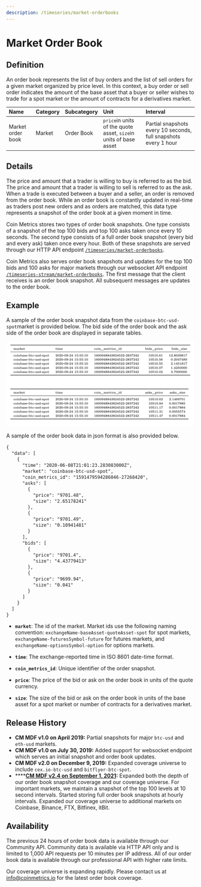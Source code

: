 ```yaml
---
description: /timeseries/market-orderbooks
---
```


# Market Order Book

## **Definition**

An order book represents the list of buy orders and the list of sell orders for a given market organized by price level.  In this context, a buy order or sell order indicates the amount of the base asset that a buyer or seller wishes to trade for a spot market or the amount of contracts for a derivatives market. 

| **Name** | **Category** | **Subcategory** | **Unit** | **Interval** |
| :--- | :--- | :--- | :--- | :--- |
| Market order book | Market | Order Book | `price`in units of the quote asset, `size`in units of base asset | Partial snapshots every 10 seconds, full snapshots every 1 hour |

## Details

The price and amount that a trader is willing to buy is referred to as the bid. The price and amount that a trader is willing to sell is referred to as the ask. When a trade is executed between a buyer and a seller, an order is removed from the order book. While an order book is constantly updated in real-time as traders post new orders and as orders are matched, this data type represents a snapshot of the order book at a given moment in time. 

Coin Metrics stores two types of order book snapshots. One type consists of a snapshot of the top 100 bids and top 100 asks taken once every 10 seconds.  The second type consists of a full order book snapshot \(every bid and every ask\) taken once every hour. Both of these snapshots are served through our HTTP API endpoint [`/timeseries/market-orderbooks`](https://docs.coinmetrics.io/api/v4#operation/getTimeseriesMarketOrderbooks).

Coin Metrics also serves order book snapshots and updates for the top 100 bids and 100 asks for major markets through our websocket API endpoint [`/timeseries-stream/market-orderbooks`](https://docs.coinmetrics.io/api/v4#operation/getTimeseriesStreamMarketOrderbooks). The first message that the client receives is an order book snapshot. All subsequent messages are updates to the order book. 

## **Example**

A sample of the order book snapshot data from the `coinbase-btc-usd-spot`market is provided below. The bid side of the order book and the ask side of the order book are displayed in separate tables. 

![](../.gitbook/assets/0%20%284%29.png)

A sample of the order book data in json format is also provided below. 

```text
{
  "data": [
    {
      "time": "2020-06-08T21:01:23.283083000Z",
      "market": "coinbase-btc-usd-spot",
      "coin_metrics_id": "1591479594286046-27268420",
      "asks": [
        {
          "price": "9701.48",
          "size": "2.65178241"
        },
        {
          "price": "9701.49",
          "size": "0.10941481"
        }
      ],
      "bids": [
        {
          "price": "9701.4",
          "size": "4.43779413"
        },
        {
          "price": "9699.94",
          "size": "0.041"
        }
      ]
    }
  ]
}
```

* **`market`**:  The id of the market. Market ids use the following naming convention: `exchangeName-baseAsset-quoteAsset-spot` for spot markets, `exchangeName-futuresSymbol-future` for futures markets, and `exchangeName-optionsSymbol-option` for options markets. 

* **`time`**:  The exchange-reported time in ISO 8601 date-time format. 
* **`coin_metrics_id`**:   Unique identifier of the order snapshot. 
* **`price`**:  The price of the bid or ask on the order book in units of the quote currency. 
* **`size`**: The size of the bid or ask on the order book in units of the base asset for a spot market or number of contracts for a derivatives market.

## Release History

* **CM MDF v1.0 on April 2019:** Partial snapshots for major `btc-usd` and `eth-usd` markets.  
* **CM MDF v1.0 on July 30, 2019:** Added support for websocket endpoint which serves an initial snapshot and order book updates.  
* **CM MDF v2.0 on December 9, 2019:** Expanded coverage universe to include `cex.io-btc-usd` and  `bitflyer-btc-spot`. 
* \*\*\*\*[**CM MDF v2.4 on September 1, 2021**](https://coinmetrics.io/cm-market-data-feed-v2-4-release-notes/)**:** Expanded both the depth of our order book snapshot coverage and our coverage universe. For important markets, we maintain a snapshot of the top 100 levels at 10 second intervals. Started storing full order book snapshots at hourly intervals. Expanded our coverage universe to additional markets on Coinbase, Binance, FTX, Bitfinex, itBit.

## **Availability**

The previous 24 hours of order book data is available through our Community API.  Community data is available via HTTP API only and is limited to 1,000 API requests per 10 minutes per IP address. All of our order book data is available through our professional API with higher rate limits.  

Our coverage universe is expanding rapidly. Please contact us at info@coinmetrics.io for the latest order book coverage. 





